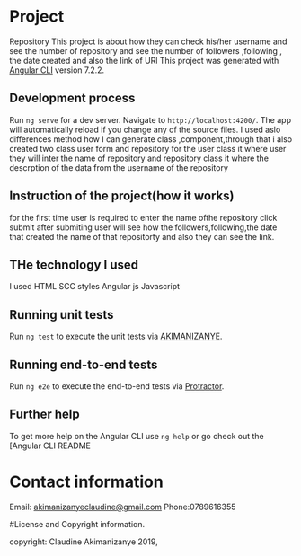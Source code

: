 # Project
Repository
This  project is about how  they can check his/her username and see the number of repository and see the number of followers ,following , the date created  and also the link of URl
This project was generated with [Angular CLI](https://github.com/angular/angular-cli) version 7.2.2.

## Development process

Run `ng serve` for a dev server. Navigate to `http://localhost:4200/`. The app will automatically reload if you change any of the source files.
I used aslo differences  method how  I can generate class ,component,through that i also created two class user form and repository for the user class it where user they will inter  the name of repository and repository class it where the descrption of the data from the username of the repository

## Instruction of the project(how it works)

for the first time user  is required to enter the name ofthe repository
click submit after submiting user will see how  the followers,following,the date that created the name of that repositorty and also they can see the link.


## THe technology I used

I used  HTML
SCC styles
Angular js
Javascript
## Running unit tests

Run `ng test` to execute the unit tests via [AKIMANIZANYE](https://AKIMANIZANYE-Project.github.io).

## Running end-to-end tests

Run `ng e2e` to execute the end-to-end tests via [Protractor](http://www.protractortest.org/).

## Further help

To get more help on the Angular CLI use `ng help` or go check out the [Angular CLI README
# Contact information
 Email: akimanizanyeclaudine@gmail.com 
Phone:0789616355

#License and Copyright information.

copyright: Claudine Akimanizanye 2019,
